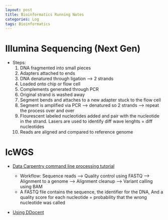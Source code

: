 ```yaml
---
layout: post
title: Bioinformatics Running Notes
categories: Log
tags: Bioinformatics
---
```


# Illumina Sequencing (Next Gen)
- Steps: 
    1. DNA fragmented into small pieces 
    2. Adapters attached to ends 
    3. DNA denatured through ligation --> 2 strands
    4. Loaded onto chip or flow cell
    5. Complements generated through PCR
    6. Original strand is washed away
    7. Segment bends and attaches to a new adapter stuck to the flow cell
    8. Segment is amplified via PCR --> denatured so 2 strands --> repeat the process over and over 
    9. Flourescent labeled nucleotides added and pair with the nucleotide in the strand. Lasers are used to identify diff wave lenghts = diff nucleotides
    10. Reads are aligned and compared to reference genome
# lcWGS
- [Data Carpentry command line processing tutorial](https://datacarpentry.org/wrangling-genomics/01-background.html)
    - Workflow: Sequence reads --> Quality control using FASTQ --> Alignment to a genome --> Alignment cleanup --> Variant calling using BAM 
    - A FASTQ file contains the sequence, the identifier for the DNA, And a quality score for each nucleotide = probability that the wrong nucleotide was called

- [Using DDocent](http://www.ddocent.com)
